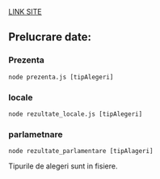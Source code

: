 
[LINK SITE](https://far-se.github.io/alegeri/)
## Prelucrare date:
### Prezenta
`node prezenta.js [tipAlegeri]`
### locale
`node rezultate_locale.js [tipAlegeri]`
### parlametnare
`node rezultate_parlamentare [tipAlageri]`

Tipurile de alegeri sunt in fisiere.